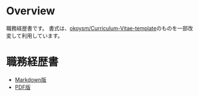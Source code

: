 # Overview

職務経歴書です。
書式は、[okoysm/Curriculum-Vitae-template](https://github.com/okoysm/Curriculum-Vitae-template)のものを一部改変して利用しています。

# 職務経歴書

- [Markdown版](https://gitprint.com/katoharuki/Curriculum-Vitae/tree/01.first_edit_and_push/curriculum-vitae.md)
- [PDF版](https://gitprint.com/katoharuki/Curriculum-Vitae/blob/01.first_edit_and_push/curriculum-vitae.md)

